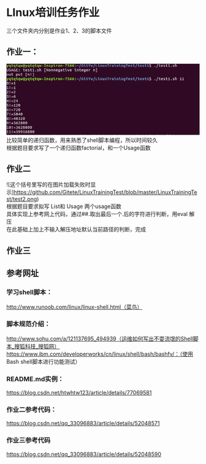 # LInux培训任务作业
三个文件夹内分别是作业1、2、3的脚本文件
## 作业一：
![这个括号里写的在图片加载失败时显示](https://github.com/Gitete/LinuxTrainingTest/blob/master/LinuxTrainingTest/test1.png)<br>
比较简单的递归函数，用来熟悉了shell脚本编程，所以时间较久<br>
根据题目要求写了一个递归函数factorial，和一个Usage函数<br>
## 作业二
![这个括号里写的在图片加载失败时显示]https://github.com/Gitete/LinuxTrainingTest/blob/master/LinuxTrainingTest/test2.png)<br>
根据题目要求拟写 List和 Usage 两个usage函数<br>
具体实现上参考网上代码，通过##.取出最后一个.后的字符进行判断，用eval 解压<br>
在此基础上加上不输入解压地址默认当前路径的判断，完成
## 作业三


## 参考网址
### 学习shell脚本：
http://www.runoob.com/linux/linux-shell.html（菜鸟）
### 脚本规范介绍：
http://www.sohu.com/a/121137695_494939（运维如何写出不耍流氓的Shell脚本_搜狐科技_搜狐网）<br>
https://www.ibm.com/developerworks/cn/linux/shell/bash/bashfv/：（使用 Bash shell脚本进行功能测试）
### README.md实例：
https://blog.csdn.net/htwhtw123/article/details/77069581
### 作业二参考代码：
https://blog.csdn.net/qq_33096883/article/details/52048571
### 作业三参考代码
https://blog.csdn.net/qq_33096883/article/details/52048590
